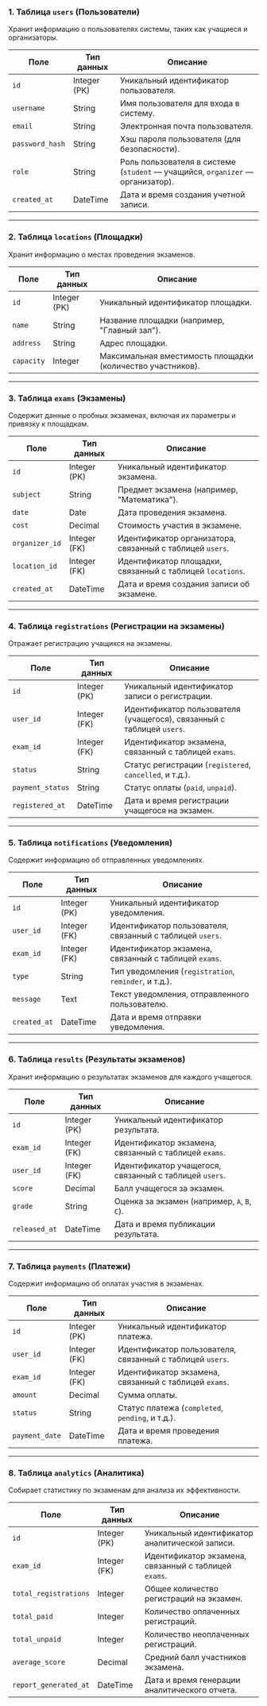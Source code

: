 ### **1. Таблица `users` (Пользователи)**

Хранит информацию о пользователях системы, таких как учащиеся и организаторы.

| Поле            | Тип данных   | Описание                                                                       |
|-----------------|--------------|--------------------------------------------------------------------------------|
| `id`            | Integer (PK) | Уникальный идентификатор пользователя.                                         |
| `username`      | String       | Имя пользователя для входа в систему.                                          |
| `email`         | String       | Электронная почта пользователя.                                                |
| `password_hash` | String       | Хэш пароля пользователя (для безопасности).                                    |
| `role`          | String       | Роль пользователя в системе (`student` — учащийся, `organizer` — организатор). |
| `created_at`    | DateTime     | Дата и время создания учетной записи.                                          |

---

### **2. Таблица `locations` (Площадки)**

Хранит информацию о местах проведения экзаменов.

| Поле       | Тип данных   | Описание                                                   |
|------------|--------------|------------------------------------------------------------|
| `id`       | Integer (PK) | Уникальный идентификатор площадки.                         |
| `name`     | String       | Название площадки (например, "Главный зал").               |
| `address`  | String       | Адрес площадки.                                            |
| `capacity` | Integer      | Максимальная вместимость площадки (количество участников). |

---

### **3. Таблица `exams` (Экзамены)**

Содержит данные о пробных экзаменах, включая их параметры и привязку к площадкам.

| Поле           | Тип данных   | Описание                                                  |
|----------------|--------------|-----------------------------------------------------------|
| `id`           | Integer (PK) | Уникальный идентификатор экзамена.                        |
| `subject`      | String       | Предмет экзамена (например, "Математика").                |
| `date`         | Date         | Дата проведения экзамена.                                 |
| `cost`         | Decimal      | Стоимость участия в экзамене.                             |
| `organizer_id` | Integer (FK) | Идентификатор организатора, связанный с таблицей `users`. |
| `location_id`  | Integer (FK) | Идентификатор площадки, связанный с таблицей `locations`. |
| `created_at`   | DateTime     | Дата и время создания записи об экзамене.                 |

---

### **4. Таблица `registrations` (Регистрации на экзамены)**

Отражает регистрацию учащихся на экзамены.

| Поле             | Тип данных   | Описание                                                              |
|------------------|--------------|-----------------------------------------------------------------------|
| `id`             | Integer (PK) | Уникальный идентификатор записи о регистрации.                        |
| `user_id`        | Integer (FK) | Идентификатор пользователя (учащегося), связанный с таблицей `users`. |
| `exam_id`        | Integer (FK) | Идентификатор экзамена, связанный с таблицей `exams`.                 |
| `status`         | String       | Статус регистрации (`registered`, `cancelled`, и т.д.).               |
| `payment_status` | String       | Статус оплаты (`paid`, `unpaid`).                                     |
| `registered_at`  | DateTime     | Дата и время регистрации учащегося на экзамен.                        |

---

### **5. Таблица `notifications` (Уведомления)**

Содержит информацию об отправленных уведомлениях.

| Поле         | Тип данных   | Описание                                                  |
|--------------|--------------|-----------------------------------------------------------|
| `id`         | Integer (PK) | Уникальный идентификатор уведомления.                     |
| `user_id`    | Integer (FK) | Идентификатор пользователя, связанный с таблицей `users`. |
| `exam_id`    | Integer (FK) | Идентификатор экзамена, связанный с таблицей `exams`.     |
| `type`       | String       | Тип уведомления (`registration`, `reminder`, и т.д.).     |
| `message`    | Text         | Текст уведомления, отправленного пользователю.            |
| `created_at` | DateTime     | Дата и время отправки уведомления.                        |

---

### **6. Таблица `results` (Результаты экзаменов)**

Хранит информацию о результатах экзаменов для каждого учащегося.

| Поле          | Тип данных   | Описание                                               |
|---------------|--------------|--------------------------------------------------------|
| `id`          | Integer (PK) | Уникальный идентификатор результата.                   |
| `exam_id`     | Integer (FK) | Идентификатор экзамена, связанный с таблицей `exams`.  |
| `user_id`     | Integer (FK) | Идентификатор учащегося, связанный с таблицей `users`. |
| `score`       | Decimal      | Балл учащегося за экзамен.                             |
| `grade`       | String       | Оценка за экзамен (например, `A`, `B`, `C`).           |
| `released_at` | DateTime     | Дата и время публикации результата.                    |

---

### **7. Таблица `payments` (Платежи)**

Содержит информацию об оплатах участия в экзаменах.

| Поле           | Тип данных   | Описание                                                  |
|----------------|--------------|-----------------------------------------------------------|
| `id`           | Integer (PK) | Уникальный идентификатор платежа.                         |
| `user_id`      | Integer (FK) | Идентификатор пользователя, связанный с таблицей `users`. |
| `exam_id`      | Integer (FK) | Идентификатор экзамена, связанный с таблицей `exams`.     |
| `amount`       | Decimal      | Сумма оплаты.                                             |
| `status`       | String       | Статус платежа (`completed`, `pending`, и т.д.).          |
| `payment_date` | DateTime     | Дата и время проведения платежа.                          |

---

### **8. Таблица `analytics` (Аналитика)**

Собирает статистику по экзаменам для анализа их эффективности.

| Поле                  | Тип данных   | Описание                                              |
|-----------------------|--------------|-------------------------------------------------------|
| `id`                  | Integer (PK) | Уникальный идентификатор аналитической записи.        |
| `exam_id`             | Integer (FK) | Идентификатор экзамена, связанный с таблицей `exams`. |
| `total_registrations` | Integer      | Общее количество регистраций на экзамен.              |
| `total_paid`          | Integer      | Количество оплаченных регистраций.                    |
| `total_unpaid`        | Integer      | Количество неоплаченных регистраций.                  |
| `average_score`       | Decimal      | Средний балл участников экзамена.                     |
| `report_generated_at` | DateTime     | Дата и время генерации аналитического отчета.         |